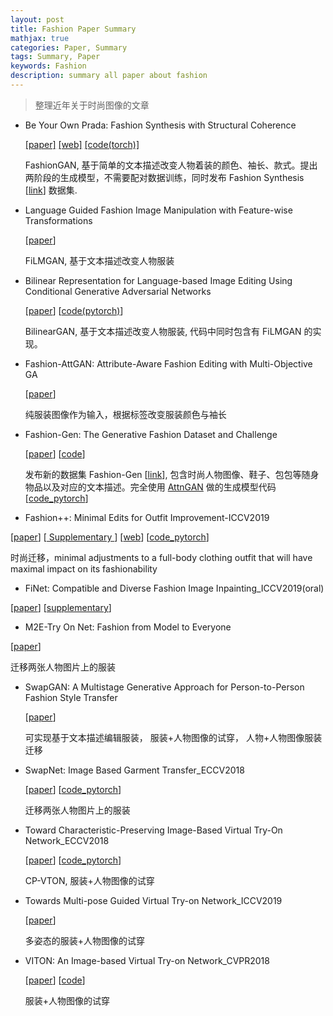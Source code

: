 ```yaml
---
layout: post
title: Fashion Paper Summary
mathjax: true
categories: Paper, Summary
tags: Summary, Paper
keywords: Fashion
description: summary all paper about fashion
---
```


> 整理近年关于时尚图像的文章

- Be Your Own Prada: Fashion Synthesis with Structural Coherence

  [[paper]]( http://openaccess.thecvf.com/content_ICCV_2017/papers/Zhu_Be_Your_Own_ICCV_2017_paper.pdf ) [[web]]( http://mmlab.ie.cuhk.edu.hk/projects/FashionGAN/ ) [[code(torch)]]( https://github.com/zhusz/ICCV17-fashionGAN )

  FashionGAN, 基于简单的文本描述改变人物着装的颜色、袖长、款式。提出两阶段的生成模型，不需要配对数据训练，同时发布 Fashion Synthesis [[link]( http://mmlab.ie.cuhk.edu.hk/projects/DeepFashion/FashionSynthesis.html )] 数据集.

- Language Guided Fashion Image Manipulation with Feature-wise Transformations

  [[paper]( https://arxiv.org/pdf/1808.04000.pdf )]

  FiLMGAN, 基于文本描述改变人物服装

- Bilinear Representation for Language-based Image Editing Using Conditional Generative Adversarial Networks

  [[paper]( https://arxiv.org/pdf/1903.07499.pdf )] [[code(pytorch)]( https://github.com/vtddggg/BilinearGAN_for_LBIE )]

  BilinearGAN, 基于文本描述改变人物服装, 代码中同时包含有 FiLMGAN 的实现。

- Fashion-AttGAN: Attribute-Aware Fashion Editing with Multi-Objective GA

  [[paper]( http://openaccess.thecvf.com/content_CVPRW_2019/papers/FFSS-USAD/Ping_Fashion-AttGAN_Attribute-Aware_Fashion_Editing_With_Multi-Objective_GAN_CVPRW_2019_paper.pdf )]

  纯服装图像作为输入，根据标签改变服装颜色与袖长

- Fashion-Gen: The Generative Fashion Dataset and Challenge

  [[paper]( https://arxiv.org/pdf/1806.08317.pdf )] [[code]( https://github.com/ElementAI/fashiongen-challenge-template )]

  发布新的数据集 Fashion-Gen [[link]( https://fashion-gen.com/ )], 包含时尚人物图像、鞋子、包包等随身物品以及对应的文本描述。完全使用 [AttnGAN]( http://openaccess.thecvf.com/content_cvpr_2018/papers/Xu_AttnGAN_Fine-Grained_Text_CVPR_2018_paper.pdf ) 做的生成模型代码 [[code_pytorch]( https://github.com/menardai/FashionGenAttnGAN )]

-  Fashion++: Minimal Edits for Outfit Improvement-ICCV2019

  [[paper]( https://arxiv.org/pdf/1904.09261.pdf )] [[ Supplementary ]( http://openaccess.thecvf.com/content_ICCV_2019/supplemental/Hsiao_Fashion_Minimal_Edits_ICCV_2019_supplemental.pdf )] [[web]( http://vision.cs.utexas.edu/projects/FashionPlus/ )] [[code_pytorch]( https://github.com/facebookresearch/FashionPlus )]

  时尚迁移，minimal adjustments to a full-body clothing outfit that will have maximal impact on its fashionability

-   FiNet: Compatible and Diverse Fashion Image Inpainting_ICCV2019(oral) 

  [[paper](  http://openaccess.thecvf.com/content_ICCV_2019/papers/Han_FiNet_Compatible_and_Diverse_Fashion_Image_Inpainting_ICCV_2019_paper.pdf )] [[supplementary]( http://openaccess.thecvf.com/content_ICCV_2019/supplemental/Han_FiNet_Compatible_and_ICCV_2019_supplemental.pdf )]

-  M2E-Try On Net: Fashion from Model to Everyone 

  [[paper](https://arxiv.org/pdf/1811.08599.pdf )]

  迁移两张人物图片上的服装

- SwapGAN: A Multistage Generative Approach for Person-to-Person Fashion Style Transfer 

  [[paper]( http://jultika.oulu.fi/files/nbnfi-fe201902256190.pdf )]

  可实现基于文本描述编辑服装， 服装+人物图像的试穿， 人物+人物图像服装迁移

- SwapNet: Image Based Garment Transfer_ECCV2018 

  [[paper]( https://eccv2018.org/openaccess/content_ECCV_2018/papers/Amit_Raj_SwapNet_Garment_Transfer_ECCV_2018_paper.pdf )] [[code_pytorch]( https://github.com/andrewjong/SwapNet )]

  迁移两张人物图片上的服装

- Toward Characteristic-Preserving Image-Based Virtual Try-On Network_ECCV2018 

  [[paper]( http://openaccess.thecvf.com/content_ECCV_2018/papers/Bochao_Wang_Toward_Characteristic-Preserving_Image-based_ECCV_2018_paper.pdf )] [[code_pytorch]( https://github.com/sergeywong/cp-vton )]

  CP-VTON, 服装+人物图像的试穿

- Towards Multi-pose Guided Virtual Try-on Network_ICCV2019 

  [[paper]( http://openaccess.thecvf.com/content_ICCV_2019/papers/Dong_Towards_Multi-Pose_Guided_Virtual_Try-On_Network_ICCV_2019_paper.pdf )]

  多姿态的服装+人物图像的试穿

- VITON: An Image-based Virtual Try-on Network_CVPR2018

   [[paper]( http://openaccess.thecvf.com/content_cvpr_2018/papers/Han_VITON_An_Image-Based_CVPR_2018_paper.pdf )] [[code]( https://github.com/xthan/VITON )]

  服装+人物图像的试穿

  
